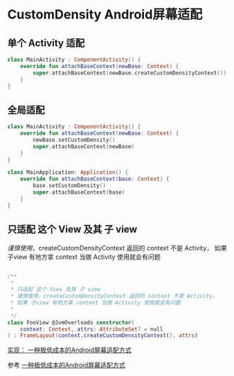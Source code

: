 # CustomDensity Android屏幕适配

## 单个 Activity 适配
```kotlin
class MainActivity : ComponentActivity() {
    override fun attachBaseContext(newBase: Context) {
        super.attachBaseContext(newBase.createCustomDensityContext())
    }
}
```

## 全局适配
``` kotlin
class MainActivity : ComponentActivity() {
    override fun attachBaseContext(newBase: Context) {
        newBase.setCustomDensity()
        super.attachBaseContext(newBase)
    }
}

class MainApplication: Application() {
    override fun attachBaseContext(base: Context) {
        base.setCustomDensity()
        super.attachBaseContext(base)
    }
}
```


## 只适配 这个 View 及其 子 view

*谨慎使用*，createCustomDensityContext 返回的 context 不是 Activity，
如果 子view 有地方拿 context 当做 Activity 使用就会有问题

```kotlin

/**
 *
 * 只适配 这个 View 及其 子 view
 * 谨慎使用，createCustomDensityContext 返回的 context 不是 Activity，
 * 如果 子view 有地方拿 context 当做 Activity 使用就会有问题
 *
 */
class FooView @JvmOverloads constructor(
    context: Context, attrs: AttributeSet? = null
) : FrameLayout(context.createCustomDensityContext(), attrs)
```

[实现： 一种极低成本的Android屏幕适配方式](https://xechoz.github.io/2025/03/23/%E5%AE%9E%E7%8E%B0%EF%BC%9A%E4%B8%80%E7%A7%8D%E6%9E%81%E4%BD%8E%E6%88%90%E6%9C%AC%E7%9A%84Android%E5%B1%8F%E5%B9%95%E9%80%82%E9%85%8D%E6%96%B9%E5%BC%8F/)

参考 [一种极低成本的Android屏幕适配方式](https://mp.weixin.qq.com/s/d9QCoBP6kV9VSWvVldVVwA?mode=light)
